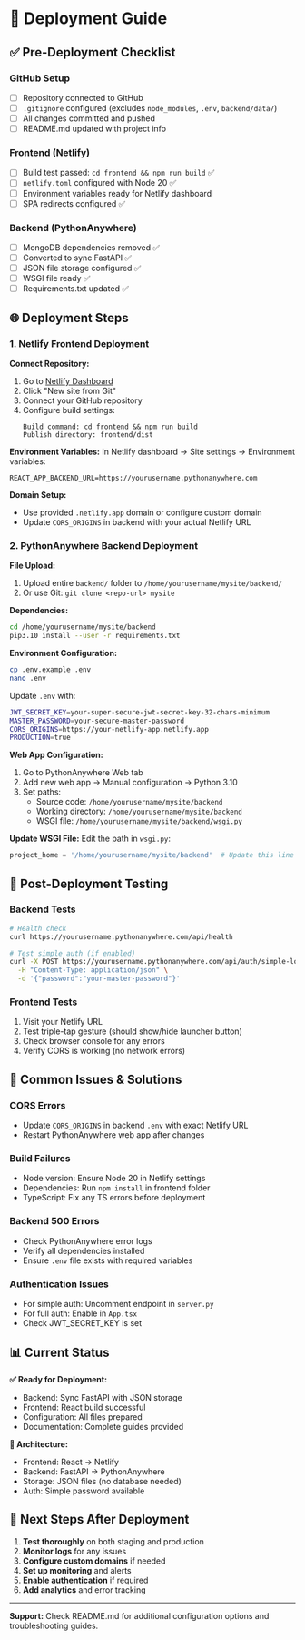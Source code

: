 # 🚀 Deployment Guide

## ✅ Pre-Deployment Checklist

### GitHub Setup
- [ ] Repository connected to GitHub
- [ ] `.gitignore` configured (excludes `node_modules`, `.env`, `backend/data/`)
- [ ] All changes committed and pushed
- [ ] README.md updated with project info

### Frontend (Netlify)
- [ ] Build test passed: `cd frontend && npm run build` ✅
- [ ] `netlify.toml` configured with Node 20 ✅
- [ ] Environment variables ready for Netlify dashboard
- [ ] SPA redirects configured ✅

### Backend (PythonAnywhere)
- [ ] MongoDB dependencies removed ✅
- [ ] Converted to sync FastAPI ✅
- [ ] JSON file storage configured ✅
- [ ] WSGI file ready ✅
- [ ] Requirements.txt updated ✅

## 🌐 Deployment Steps

### 1. Netlify Frontend Deployment

**Connect Repository:**
1. Go to [Netlify Dashboard](https://app.netlify.com/)
2. Click "New site from Git"
3. Connect your GitHub repository
4. Configure build settings:
   ```
   Build command: cd frontend && npm run build
   Publish directory: frontend/dist
   ```

**Environment Variables:**
In Netlify dashboard → Site settings → Environment variables:
```
REACT_APP_BACKEND_URL=https://yourusername.pythonanywhere.com
```

**Domain Setup:**
- Use provided `.netlify.app` domain or configure custom domain
- Update `CORS_ORIGINS` in backend with your actual Netlify URL

### 2. PythonAnywhere Backend Deployment

**File Upload:**
1. Upload entire `backend/` folder to `/home/yourusername/mysite/backend/`
2. Or use Git: `git clone <repo-url> mysite`

**Dependencies:**
```bash
cd /home/yourusername/mysite/backend
pip3.10 install --user -r requirements.txt
```

**Environment Configuration:**
```bash
cp .env.example .env
nano .env
```

Update `.env` with:
```bash
JWT_SECRET_KEY=your-super-secure-jwt-secret-key-32-chars-minimum
MASTER_PASSWORD=your-secure-master-password
CORS_ORIGINS=https://your-netlify-app.netlify.app
PRODUCTION=true
```

**Web App Configuration:**
1. Go to PythonAnywhere Web tab
2. Add new web app → Manual configuration → Python 3.10
3. Set paths:
   - Source code: `/home/yourusername/mysite/backend`
   - Working directory: `/home/yourusername/mysite/backend`
   - WSGI file: `/home/yourusername/mysite/backend/wsgi.py`

**Update WSGI File:**
Edit the path in `wsgi.py`:
```python
project_home = '/home/yourusername/mysite/backend'  # Update this line
```

## 🔧 Post-Deployment Testing

### Backend Tests
```bash
# Health check
curl https://yourusername.pythonanywhere.com/api/health

# Test simple auth (if enabled)
curl -X POST https://yourusername.pythonanywhere.com/api/auth/simple-login \
  -H "Content-Type: application/json" \
  -d '{"password":"your-master-password"}'
```

### Frontend Tests
1. Visit your Netlify URL
2. Test triple-tap gesture (should show/hide launcher button)
3. Check browser console for any errors
4. Verify CORS is working (no network errors)

## 🚨 Common Issues & Solutions

### CORS Errors
- Update `CORS_ORIGINS` in backend `.env` with exact Netlify URL
- Restart PythonAnywhere web app after changes

### Build Failures
- Node version: Ensure Node 20 in Netlify settings
- Dependencies: Run `npm install` in frontend folder
- TypeScript: Fix any TS errors before deployment

### Backend 500 Errors
- Check PythonAnywhere error logs
- Verify all dependencies installed
- Ensure `.env` file exists with required variables

### Authentication Issues
- For simple auth: Uncomment endpoint in `server.py`
- For full auth: Enable in `App.tsx`
- Check JWT_SECRET_KEY is set

## 📊 Current Status

**✅ Ready for Deployment:**
- Backend: Sync FastAPI with JSON storage
- Frontend: React build successful
- Configuration: All files prepared
- Documentation: Complete guides provided

**🔧 Architecture:**
- Frontend: React → Netlify
- Backend: FastAPI → PythonAnywhere  
- Storage: JSON files (no database needed)
- Auth: Simple password available

## 🎯 Next Steps After Deployment

1. **Test thoroughly** on both staging and production
2. **Monitor logs** for any issues
3. **Configure custom domains** if needed
4. **Set up monitoring** and alerts
5. **Enable authentication** if required
6. **Add analytics** and error tracking

---

**Support:** Check README.md for additional configuration options and troubleshooting guides.
